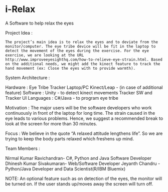 # i-Relax
A Software to help relax the eyes

Project Idea :

	The project’s main idea is to relax the eyes and to deviate from the monitor/computer. The eye tribe device will be fit in the laptop to detect the movement of the eyes during the exercise. For the eye exercise, we are looking at the URL http://www.improveeyesighthq.com/how-to-relieve-eye-strain.html. Based on the additional needs, we might add the kinect feature to track the hand movement (ex: Close the eyes with to provide warmth).

System Architecture :

Hardware :
Eye Tribe Tracker
Laptop/PC
Kinect/Leap - (in case of additional feature)
Software :
Unity - to detect kinect movements
Tracker SW and Tracker UI
Languages :
C#/Java - to program eye tribe

Motivation :
	The major users will be the software developers who work continuously in front of the laptop for long time. The strain caused in the eye leads to various problems. Hence, we suggest a recommended break to look at the screen for more than 30 minutes.

Focus :
	We believe in the quote “A relaxed attitude lengthens life”. So we are trying to keep the body parts relaxed which freshens up mind.

Team Members :

Nirmal Kumar Ravichandran- C#, Python and Java Software Developer
Dhinesh Kumar Sivakumaran- Web/Software Developer
Jeyanth Chandru - Python/Java Developer and Data Scientist(R/IBM Bluemix)





NOTE:
An optional feature such as on detection of the eyes, the monitor will be turned on. If the user stands up/moves away the screen will turn off.
